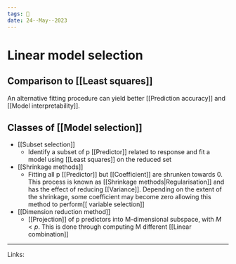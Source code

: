 ```yaml
---
tags: 🌱
date: 24--May--2023
---
```


# Linear model selection
## Comparison to [[Least squares]]
An alternative fitting procedure can yield better [[Prediction accuracy]] and [[Model interpretability]].
## Classes of [[Model selection]]
- [[Subset selection]]
    - Identify a subset of p [[Predictor]] related to response and fit a model using [[Least squares]] on the reduced set
- [[Shrinkage methods]]
    - Fitting all p [[Predictor]] but [[Coefficient]] are shrunken towards 0. This process is known as [[Shrinkage methods|Regularisation]] and has the effect of reducing [[Variance]]. Depending on the extent of the shrinkage, some coefficient may become zero allowing this method to perform[[ variable selection]]
- [[Dimension reduction method]]
    - [[Projection]] of p predictors into M-dimensional subspace, with $M<p$. This is done through computing M different [[Linear combination]]

---
Links: 